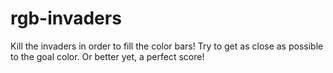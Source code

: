 # rgb-invaders
Kill the invaders in order to fill the color bars! Try to get as close as possible to the goal color. Or better yet, a perfect score!
